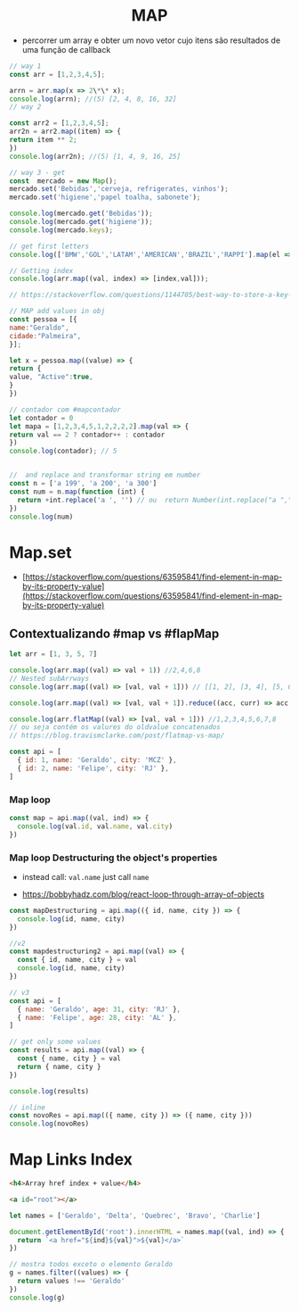 <h1 align='center'>MAP</h1>

- percorrer um array e obter um novo vetor cujo itens são resultados de uma função de callback

```js
// way 1
const arr = [1,2,3,4,5];

arrn = arr.map(x => 2\*\* x);
console.log(arrn); //(5) [2, 4, 8, 16, 32]
// way 2

const arr2 = [1,2,3,4,5];
arr2n = arr2.map((item) => {
return item ** 2;
})
console.log(arr2n); //(5) [1, 4, 9, 16, 25]

// way 3 - get
const  mercado = new Map();
mercado.set('Bebidas','cerveja, refrigerates, vinhos');
mercado.set('higiene','papel toalha, sabonete');

console.log(mercado.get('Bebidas'));
console.log(mercado.get('higiene'));
console.log(mercado.keys);

// get first letters
console.log(['BMW','GOL','LATAM','AMERICAN','BRAZIL','RAPPI'].map(el => el[0]));

// Getting index
console.log(arr.map((val, index) => [index,val]));

// https://stackoverflow.com/questions/1144705/best-way-to-store-a-key-value-array-in-javascript

// MAP add values in obj
const pessoa = [{
name:"Geraldo",
cidade:"Palmeira",
}];

let x = pessoa.map((value) => {
return {
value, "Active":true,
}
})

// contador com #mapcontador
let contador = 0
let mapa = [1,2,3,4,5,1,2,2,2,2].map(val => {
return val == 2 ? contador++ : contador
})
console.log(contador); // 5


//  and replace and transformar string em number
const n = ['a 199', 'a 200', 'a 300']
const num = n.map(function (int) {
  return +int.replace('a ', '') // ou  return Number(int.replace("a ",""));
})
console.log(num)

```

# Map.set

- [https://stackoverflow.com/questions/63595841/find-element-in-map-by-its-property-value](https://stackoverflow.com/questions/63595841/find-element-in-map-by-its-property-value)

## Contextualizando #map vs #flapMap

```js
let arr = [1, 3, 5, 7]

console.log(arr.map((val) => val + 1)) //2,4,6,8
// Nested subArrways
console.log(arr.map((val) => [val, val + 1])) // [[1, 2], [3, 4], [5, 6], [7, 8]] ❌

console.log(arr.map((val) => [val, val + 1]).reduce((acc, curr) => acc.concat(curr))) // // [1, 2, 3, 4, 5, 6, 7, 8] ✅

console.log(arr.flatMap((val) => [val, val + 1])) //1,2,3,4,5,6,7,8
// ou seja contém os valures do oldvalue concatenados
// https://blog.travismclarke.com/post/flatmap-vs-map/

const api = [
  { id: 1, name: 'Geraldo', city: 'MCZ' },
  { id: 2, name: 'Felipe', city: 'RJ' },
]
```

### Map loop

```js
const map = api.map((val, ind) => {
  console.log(val.id, val.name, val.city)
})
```

### Map loop Destructuring the object's properties

- instead call: `val.name` just call `name`

- https://bobbyhadz.com/blog/react-loop-through-array-of-objects

```js
const mapDestructuring = api.map(({ id, name, city }) => {
  console.log(id, name, city)
})

//v2
const mapdestructuring2 = api.map((val) => {
  const { id, name, city } = val
  console.log(id, name, city)
})

// v3
const api = [
  { name: 'Geraldo', age: 31, city: 'RJ' },
  { name: 'Felipe', age: 28, city: 'AL' },
]

// get only some values
const results = api.map((val) => {
  const { name, city } = val
  return { name, city }
})

console.log(results)

// inline
const novoRes = api.map(({ name, city }) => ({ name, city }))
console.log(novoRes)
```

# Map Links Index

```html
<h4>Array href index + value</h4>

<a id="root"></a>
```

```js
let names = ['Geraldo', 'Delta', 'Quebrec', 'Bravo', 'Charlie']

document.getElementById('root').innerHTML = names.map((val, ind) => {
  return `<a href="${ind}${val}">${val}</a>`
})

// mostra todos exceto o elemento Geraldo
g = names.filter((values) => {
  return values !== 'Geraldo'
})
console.log(g)
```
